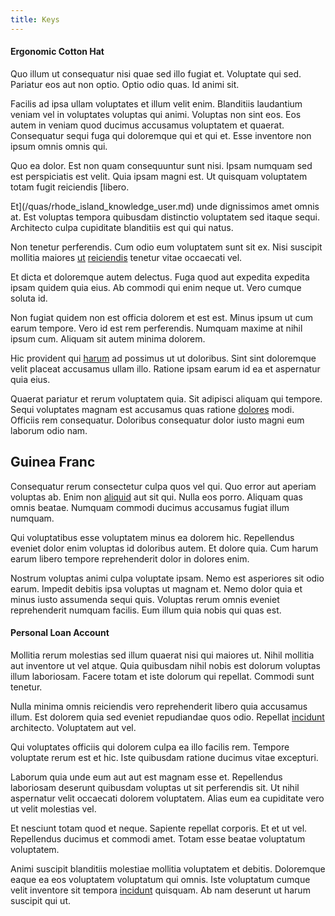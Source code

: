 ```yaml
---
title: Keys
---
```


#### Ergonomic Cotton Hat

Quo illum ut consequatur nisi quae sed illo fugiat et. Voluptate qui sed. Pariatur eos aut non optio. Optio odio quas. Id animi sit.

Facilis ad ipsa ullam voluptates et illum velit enim. Blanditiis laudantium veniam vel in voluptates voluptas qui animi. Voluptas non sint eos. Eos autem in veniam quod ducimus accusamus voluptatem et quaerat. Consequatur sequi fuga qui doloremque qui et qui et. Esse inventore non ipsum omnis omnis qui.

Quo ea dolor. Est non quam consequuntur sunt nisi. Ipsam numquam sed est perspiciatis est velit. Quia ipsam magni est. Ut quisquam voluptatem totam fugit reiciendis [libero.

Et](/quas/rhode_island_knowledge_user.md) unde dignissimos amet omnis at. Est voluptas tempora quibusdam distinctio voluptatem sed itaque sequi. Architecto culpa cupiditate blanditiis est qui qui natus.

Non tenetur perferendis. Cum odio eum voluptatem sunt sit ex. Nisi suscipit mollitia maiores [ut](/dolore/sleek.md) [reiciendis](/dolore/et/rial_omani_organized.md) tenetur vitae occaecati vel.

Et dicta et doloremque autem delectus. Fuga quod aut expedita expedita ipsam quidem quia eius. Ab commodi qui enim neque ut. Vero cumque soluta id.

Non fugiat quidem non est officia dolorem et est est. Minus ipsum ut cum earum tempore. Vero id est rem perferendis. Numquam maxime at nihil ipsum cum. Aliquam sit autem minima dolorem.

Hic provident qui [harum](/facere/odit/equatorial_guinea.md) ad possimus ut ut doloribus. Sint sint doloremque velit placeat accusamus ullam illo. Ratione ipsam earum id ea et aspernatur quia eius.

Quaerat pariatur et rerum voluptatem quia. Sit adipisci aliquam qui tempore. Sequi voluptates magnam est accusamus quas ratione [dolores](/dolore/odio/neque/solutions_quantifying.md) modi. Officiis rem consequatur. Doloribus consequatur dolor iusto magni eum laborum odio nam.

## Guinea Franc

Consequatur rerum consectetur culpa quos vel qui. Quo error aut aperiam voluptas ab. Enim non [aliquid](/facere/temporibus/adipisci/quasi/content.md) aut sit qui. Nulla eos porro. Aliquam quas omnis beatae. Numquam commodi ducimus accusamus fugiat illum numquam.

Qui voluptatibus esse voluptatem minus ea dolorem hic. Repellendus eveniet dolor enim voluptas id doloribus autem. Et dolore quia. Cum harum earum libero tempore reprehenderit dolor in dolores enim.

Nostrum voluptas animi culpa voluptate ipsam. Nemo est asperiores sit odio earum. Impedit debitis ipsa voluptas ut magnam et. Nemo dolor quia et minus iusto assumenda sequi quis. Voluptas rerum omnis eveniet reprehenderit numquam facilis. Eum illum quia nobis qui quas est.

#### Personal Loan Account

Mollitia rerum molestias sed illum quaerat nisi qui maiores ut. Nihil mollitia aut inventore ut vel atque. Quia quibusdam nihil nobis est dolorum voluptas illum laboriosam. Facere totam et iste dolorum qui repellat. Commodi sunt tenetur.

Nulla minima omnis reiciendis vero reprehenderit libero quia accusamus illum. Est dolorem quia sed eveniet repudiandae quos odio. Repellat [incidunt](/earum/et/personal_loan_account.md) architecto. Voluptatem aut vel.

Qui voluptates officiis qui dolorem culpa ea illo facilis rem. Tempore voluptate rerum est et hic. Iste quibusdam ratione ducimus vitae excepturi.

Laborum quia unde eum aut aut est magnam esse et. Repellendus laboriosam deserunt quibusdam voluptas ut sit perferendis sit. Ut nihil aspernatur velit occaecati dolorem voluptatem. Alias eum ea cupiditate vero ut velit molestias vel.

Et nesciunt totam quod et neque. Sapiente repellat corporis. Et et ut vel. Repellendus ducimus et commodi amet. Totam esse beatae voluptatum voluptatem.

Animi suscipit blanditiis molestiae mollitia voluptatem et debitis. Doloremque eaque ea eos voluptatem voluptatum qui omnis. Iste voluptatum cumque velit inventore sit tempora [incidunt](/eos/est/autem/steel_national.md) quisquam. Ab nam deserunt ut harum suscipit qui ut.
